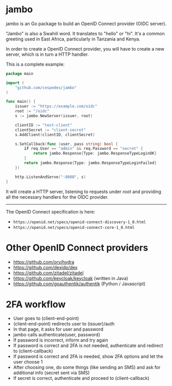 # jambo

jambo is an Go package to build an OpenID Connect provider (OIDC server).

"Jambo" is also a Swahili word.  It translates to "hello" or "hi".
It's a common greeting used in East Africa, particularly
in Tanzania and Kenya.

In order to create a OpenID Connect provider,
you will have to create a new server, which is
in turn a HTTP handler.

This is a complete example:

```go
package main

import (
	"github.com/cespedes/jambo"
)

func main() {
	issuer := "https://example.com/oidc"
	root := "/oidc"
	s := jambo.NewServer(issuer, root)

	clientID := "test-client"
	clientSecret := "client-secret"
	s.AddClient(clientID, clientSecret)

	s.SetCallback(func (user, pass string) bool {
		if req.User == "admin" && req.Password == "secret" {
			return jambo.Response{Type: jambo.ResponseTypeLoginOK}
		}
		return jambo.Response{Type: jambo.ResponseTypeLoginFailed}
	})

	http.ListenAndServe(":8080", s)
}
```

It will create a HTTP server, listening to requests under _root_
and providing all the necessary handlers for the OIDC provider.

---

The OpenID Connect specification is here:

- `https://openid.net/specs/openid-connect-discovery-1_0.html`
- `https://openid.net/specs/openid-connect-core-1_0.html`

# Other OpenID Connect providers

- https://github.com/ory/hydra
- https://github.com/dexidp/dex
- https://github.com/zitadel/zitadel
- https://github.com/keycloak/keycloak (written in Java)
- https://github.com/goauthentik/authentik (Python / Javascript)

# 2FA workflow

- User goes to (client-end-point)
- (client-end-point) redirects user to (issuer)/auth
- In that page, it asks for user and password
- jambo calls authenticate(user, password)
- If password is incorrect, inform and try again
- If password is correct and 2FA is not needed, authenticate and redirect to (client-callback)
- If password is correct and 2FA is needed, show 2FA options and let the user choose 1
- After choosing one, do some things (like sending an SMS)
  and ask for additional info (secret sent via SMS)
- If secret is correct, authenticate and proceed to (client-callback)
